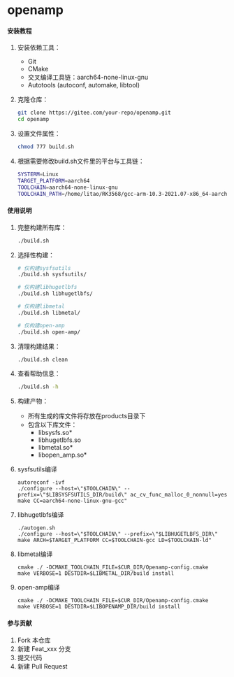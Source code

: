 # openamp


#### 安装教程

1. 安装依赖工具：
   - Git
   - CMake
   - 交叉编译工具链：aarch64-none-linux-gnu
   - Autotools (autoconf, automake, libtool)

2. 克隆仓库：
   ```bash
   git clone https://gitee.com/your-repo/openamp.git
   cd openamp
   ```

3. 设置文件属性：
   ```bash
   chmod 777 build.sh
   ```

4. 根据需要修改build.sh文件里的平台与工具链：

   ```bash
   SYSTERM=Linux
   TARGET_PLATFORM=aarch64
   TOOLCHAIN=aarch64-none-linux-gnu
   TOOLCHAIN_PATH=/home/litao/RK3568/gcc-arm-10.3-2021.07-x86_64-aarch64-none-linux-gnu/bin
   ```

#### 使用说明

1. 完整构建所有库：
   ```bash
   ./build.sh
   ```

2. 选择性构建：
   ```bash
   # 仅构建sysfsutils
   ./build.sh sysfsutils/
   
   # 仅构建libhugetlbfs
   ./build.sh libhugetlbfs/
   
   # 仅构建libmetal
   ./build.sh libmetal/
   
   # 仅构建open-amp
   ./build.sh open-amp/
   ```

3. 清理构建结果：
   ```bash
   ./build.sh clean
   ```

4. 查看帮助信息：
   ```bash
   ./build.sh -h
   ```

5. 构建产物：
   - 所有生成的库文件将存放在products目录下
   - 包含以下库文件：
     - libsysfs.so*
     - libhugetlbfs.so
     - libmetal.so*
     - libopen_amp.so*

6. sysfsutils编译

   ```
   autoreconf -ivf
   ./configure --host=\"$TOOLCHAIN\" --prefix=\"$LIBSYSFSUTILS_DIR/build\" ac_cv_func_malloc_0_nonnull=yes 
   make CC=aarch64-none-linux-gnu-gcc"
   ```

7. libhugetlbfs编译

   ```
   ./autogen.sh
   ./configure --host=\"$TOOLCHAIN\" --prefix=\"$LIBHUGETLBFS_DIR\"
   make ARCH=$TARGET_PLATFORM CC=$TOOLCHAIN-gcc LD=$TOOLCHAIN-ld"
   ```

8. libmetal编译

   ```
   cmake ./ -DCMAKE_TOOLCHAIN_FILE=$CUR_DIR/Openamp-config.cmake 
   make VERBOSE=1 DESTDIR=$LIBMETAL_DIR/build install
   ```

9. open-amp编译

   ```
   cmake ./ -DCMAKE_TOOLCHAIN_FILE=$CUR_DIR/Openamp-config.cmake 
   make VERBOSE=1 DESTDIR=$LIBOPENAMP_DIR/build install
   ```

   

#### 参与贡献

1.  Fork 本仓库
2.  新建 Feat_xxx 分支
3.  提交代码
4.  新建 Pull Request

